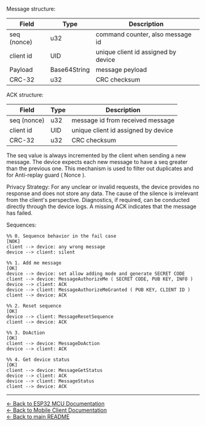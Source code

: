 

Message structure:

| Field        | Type         | Description                         |
|--------------|--------------|-------------------------------------|
| seq (nonce)  | u32          | command counter, also message id    |
| client id    | UID          | unique client id assigned by device |
| Payload      | Base64String | message peyload                     |
| CRC-32       | u32          | CRC checksum                        |

ACK structure:

| Field        | Type         | Description                         |
|--------------|--------------|-------------------------------------|
| seq (nonce)  | u32          | message id from received message    |
| client id    | UID          | unique client id assigned by device |
| CRC-32       | u32          | CRC checksum                        |


The seq value is always incremented by the client when sending a new message. The device expects each new message to have a seq greater than the previous one. This mechanism is used to filter out duplicates and for Anti-replay guard ( Nonce ).


Privacy Strategy:
For any unclear or invalid requests, the device provides no response and does not store any data. The cause of the silence is irrelevant from the client's perspective. Diagnostics, if required, can be conducted directly through the device logs. A missing ACK indicates that the message has failed.

Sequences:


    %% 0. Sequence behavior in the fail case
    [NOK]
    client --> device: any wrong message
    device --> client: silent

    %% 1. Add me message
    [OK]
    device --> device: set allow adding mode and generate SECRET CODE
    client --> device: MessageAuthorizeMe ( SECRET CODE, PUB KEY, INFO )
    device --> client: ACK
    device --> client: MessageAuthorizeMeGranted ( PUB KEY, CLIENT ID )
    client --> device: ACK

    %% 2. Reset sequence
    [OK]
    device --> client: MessageResetSequence
    client --> device: ACK

    %% 3. DoAction
    [OK]
    client --> device: MessageDoAction
    device --> client: ACK

    %% 4. Get device status
    [OK]
    client --> device: MessageGetStatus
    device --> client: ACK
    device --> client: MessageStatus
    client --> device: ACK

---

[← Back to ESP32 MCU Documentation](../../esp32_mcu/README.md)  
[← Back to Mobile Client Documentation](../../mobile_client_MAUI/README.md)  
[← Back to main README](../../README.md)